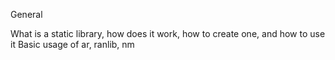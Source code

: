 General



What is a static library, how does it work, how to create one, and how to use it
Basic usage of ar, ranlib, nm
